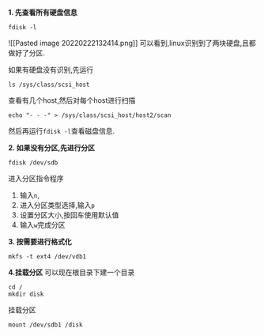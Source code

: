 **1. 先查看所有硬盘信息**
```shell
fdisk -l
```
![[Pasted image 20220222132414.png]]
可以看到,linux识别到了两块硬盘,且都做好了分区.

如果有硬盘没有识别,先运行
```shell
ls /sys/class/scsi_host
```
查看有几个host,然后对每个host进行扫描
```shell
echo "- - -" > /sys/class/scsi_host/host2/scan
```
然后再运行`fdisk -l`查看磁盘信息.

**2. 如果没有分区,先进行分区**
```shell
fdisk /dev/sdb
```
进入分区指令程序
1) 输入`n`,
2) 进入分区类型选择,输入`p`
3) 设置分区大小,按回车使用默认值
4) 输入`w`完成分区

**3. 按需要进行格式化**
```shell
mkfs -t ext4 /dev/vdb1
```

**4.挂载分区**
可以现在根目录下建一个目录
```shell
cd /
mkdir disk
```
挂载分区
```shell
mount /dev/sdb1 /disk
```
